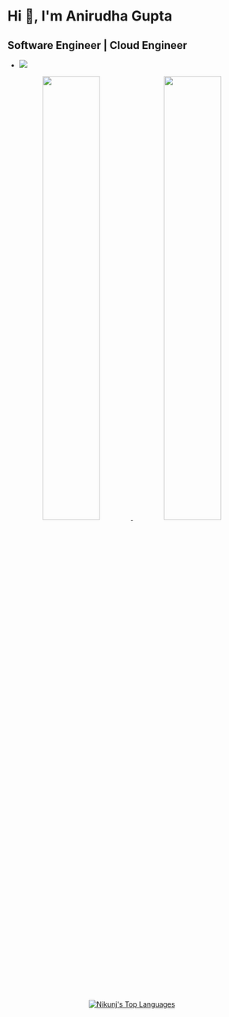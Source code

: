<!--
**Anirugu/Anirugu** is a ✨ _special_ ✨ repository because its `README.md` (this file) appears on your GitHub profile.

Here are some ideas to get you started:

- 🔭 I’m currently working on ...
- 🌱 I’m currently learning ...
- 👯 I’m looking to collaborate on ...
- 🤔 I’m looking for help with ...
- 💬 Ask me about ...
- 📫 How to reach me: ...
- 😄 Pronouns: ...
- ⚡ Fun fact: ...
-->
# Hi 👋, I'm Anirudha Gupta

## Software Engineer | Cloud Engineer 
- ![](https://komarev.com/ghpvc/?username=anirugu)
<p align="center">
    
  <a href="https://github.com/anirugu/anirugu">
   <img width="48%" src="https://github-readme-stats.vercel.app/api?username=anirugu&theme=default&show_icons=true" />
   <img width="48%" src="https://github-readme-streak-stats.herokuapp.com/?user=anirugu&theme=default" />
   <img align="center" src="https://github-readme-stats.vercel.app/api/top-langs/?username=anirugu&theme=default" alt="Nikunj's Top Languages" />
  </a>
</p>
